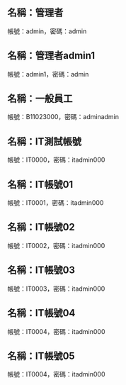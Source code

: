 ## 名稱：管理者
帳號：admin，密碼：admin

## 名稱：管理者admin1
帳號：admin1，密碼：admin

## 名稱：一般員工
帳號：B11023000，密碼：adminadmin

## 名稱：IT測試帳號
帳號：IT0000，密碼：itadmin000

## 名稱：IT帳號01
帳號：IT0001，密碼：itadmin000

## 名稱：IT帳號02
帳號：IT0002，密碼：itadmin000

## 名稱：IT帳號03
帳號：IT0003，密碼：itadmin000

## 名稱：IT帳號04
帳號：IT0004，密碼：itadmin000

## 名稱：IT帳號05
帳號：IT0004，密碼：itadmin000


